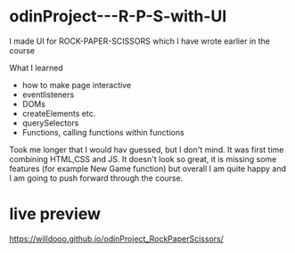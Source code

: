 # odinProject---R-P-S-with-UI

I made UI for ROCK-PAPER-SCISSORS which I have wrote earlier in the course

What I learned
- how to make page interactive
- eventlisteners 
- DOMs
- createElements etc.
- querySelectors
- Functions, calling functions within functions

Took me longer that I would hav guessed, but I don't mind. It was first time combining HTML,CSS and JS. It doesn't look so great, it is missing some features (for example New Game function) but overall I am quite happy and I am going to push forward through the course.


# live preview
https://willdooo.github.io/odinProject_RockPaperScissors/
